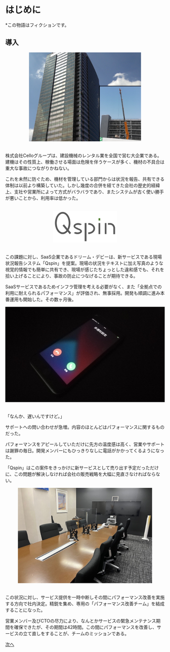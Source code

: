 # はじめに
*この物語はフィクションです。
## 導入

<div align="center">
    <img src="../img/company.jpg" alt="属性" title="company"　width="auto" height="280px">
</div>

<br>


株式会社Celloグループは、建設機械のレンタル業を全国で営む大企業である。
建機はその性質上、稼働させる場面は危険を伴うケースが多く、機材の不具合は重大な事故につながりかねない。

これを未然に防ぐため、機材を管理している部門からは状況を報告、共有できる体制は以前より構築していた。しかし幾度の合併を経てきた会社の歴史的経緯上、支社や営業所によって方式がバラバラであり、またシステムが古く使い勝手が悪いことから、利用率は低かった。

<br>

<div align="center">
    <img src="../img/logo.png" alt="属性" title="logo"　width="auto" height="100px">
</div>

<br>

この課題に対し、SaaS企業であるドリーム・デビーは、新サービスである現場状況報告システム「Qspin」を提案。現場の状況をテキストに加え写真のような視覚的情報でも簡単に共有でき、現場が感じたちょっとした違和感でも、それを拾い上げることにより、事故の防止につなげることが期待できる。

SaaSサービスであるためインフラ管理を考える必要がなく、また「全拠点での利用に耐えられるパフォーマンス」が評価され、無事採用。開発も順調に進み本番運用も開始した。その数ヶ月後。

<div align="center">
    <img src="../img/phone.png" alt="属性" title="phone"　width="auto" height="300px">
</div>

<br>

「なんか、遅いんですけど。」

サポートへの問い合わせが急増。内容のほとんどはパフォーマンスに関するものだった。

パフォーマンスをアピールしていただけに先方の温度感は高く、営業やサポートは謝罪の毎日。開発メンバーにもひっきりなしに電話がかかってくるようになった。　　

「Qspin」はこの案件をきっかけに新サービスとして売り出す予定だっただけに、この問題が解決しなければ会社の販売戦略を大幅に見直さなければならない。

<div align="center">
    <img src="../img/table.jpg" alt="属性" title="table"　width="auto" height="300px">
</div>

<br>

この状況に対し、サービス提供を一時中断しその間にパフォーマンス改善を実施する方向で社内決定。精鋭を集め、専用の「パフォーマンス改善チーム」を結成することになった。

営業メンバー及びCTOの尽力により、なんとかサービスの緊急メンテナンス期間を確保できたが、その期間は42時間。この間にパフォーマンスを改善し、サービスの立て直しをすることが、チームのミッションである。


[次へ](./02_Target.md)
